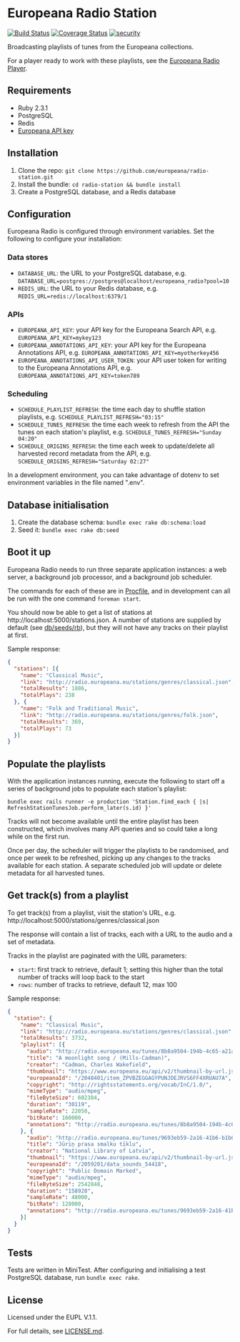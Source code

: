 # Europeana Radio Station

[![Build Status](https://travis-ci.org/europeana/radio-station.svg?branch=develop)](https://travis-ci.org/europeana/radio-station) [![Coverage Status](https://coveralls.io/repos/github/europeana/radio-station/badge.svg?branch=develop)](https://coveralls.io/github/europeana/radio-station?branch=develop) [![security](https://hakiri.io/github/europeana/radio-station/develop.svg)](https://hakiri.io/github/europeana/radio-station/develop)

Broadcasting playlists of tunes from the Europeana collections.

For a player ready to work with these playlists, see the
[Europeana Radio Player](https://github.com/europeana/radio-player).

## Requirements

* Ruby 2.3.1
* PostgreSQL
* Redis
* [Europeana API key](http://labs.europeana.eu/api/registration)

## Installation

1. Clone the repo: `git clone https://github.com/europeana/radio-station.git`
2. Install the bundle: `cd radio-station && bundle install`
3. Create a PostgreSQL database, and a Redis database

## Configuration

Europeana Radio is configured through environment variables. Set the following
to configure your installation:

### Data stores
* `DATABASE_URL`: the URL to your PostgreSQL database, e.g.
  `DATABASE_URL=postgres://postgres@localhost/europeana_radio?pool=10`
* `REDIS_URL`: the URL to your Redis database, e.g.
  `REDIS_URL=redis://localhost:6379/1`

### APIs
* `EUROPEANA_API_KEY`: your API key for the Europeana Search API, e.g.
  `EUROPEANA_API_KEY=mykey123`
* `EUROPEANA_ANNOTATIONS_API_KEY`: your API key for the Europeana Annotations
  API, e.g. `EUROPEANA_ANNOTATIONS_API_KEY=myotherkey456`
* `EUROPEANA_ANNOTATIONS_API_USER_TOKEN`: your API user token for writing to the
  Europeana Annotations API, e.g. `EUROPEANA_ANNOTATIONS_API_KEY=token789`

### Scheduling
* `SCHEDULE_PLAYLIST_REFRESH`: the time each day to shuffle station playlists,
  e.g. `SCHEDULE_PLAYLIST_REFRESH="03:15"`
* `SCHEDULE_TUNES_REFRESH`: the time each week to refresh from the API the
  tunes on each station's playlist, e.g. `SCHEDULE_TUNES_REFRESH="Sunday 04:20"`
* `SCHEDULE_ORIGINS_REFRESH`: the time each week to update/delete all harvested
  record metadata from the API, e.g. `SCHEDULE_ORIGINS_REFRESH="Saturday 02:27"`

In a development environment, you can take advantage of dotenv to set
environment variables in the file named ".env".

## Database initialisation

1. Create the database schema: `bundle exec rake db:schema:load`
2. Seed it: `bundle exec rake db:seed`

## Boot it up

Europeana Radio needs to run three separate application instances: a web server,
a background job processor, and a background job scheduler.

The commands for each of these are in [Procfile](Procfile), and in development
can all be run with the one command `foreman start`.

You should now be able to get a list of stations at http://localhost:5000/stations.json.
A number of stations are supplied by default (see [db/seeds/rb](db/seeds.rb)),
but they will not have any tracks on their playlist at first.

Sample response:
```json
{
  "stations": [{
    "name": "Classical Music",
    "link": "http://radio.europeana.eu/stations/genres/classical.json",
    "totalResults": 1886,
    "totalPlays": 238
  }, {
    "name": "Folk and Traditional Music",
    "link": "http://radio.europeana.eu/stations/genres/folk.json",
    "totalResults": 369,
    "totalPlays": 73
  }]
}
```

## Populate the playlists

With the application instances running, execute the following to start off a
series of background jobs to populate each station's playlist:

`bundle exec rails runner -e production 'Station.find_each { |s| RefreshStationTunesJob.perform_later(s.id) }'`

Tracks will not become available until the entire playlist has been constructed,
which involves many API queries and so could take a long while on the first run.

Once per day, the scheduler will trigger the playlists to be randomised, 
and once per week to be refreshed, picking up any changes to the tracks
available for each station. A separate scheduled job will update or delete
metadata for all harvested tunes.

## Get track(s) from a playlist

To get track(s) from a playlist, visit the station's URL, e.g.
http://localhost:5000/stations/genres/classical.json

The response will contain a list of tracks, each with a URL to the audio and
a set of metadata.

Tracks in the playlist are paginated with the URL parameters:

* `start`: first track to retrieve, default 1; setting this higher than the total
  number of tracks will loop back to the start
* `rows`: number of tracks to retrieve, default 12, max 100

Sample response:
```json
{
  "station": {
    "name": "Classical Music",
    "link": "http://radio.europeana.eu/stations/genres/classical.json",
    "totalResults": 3732,
    "playlist": [{
      "audio": "http://radio.europeana.eu/tunes/8b8a9504-194b-4c65-a21a-0ade3c149736/play?station_id=1",
      "title": "A moonlight song / (Mills-Cadman)",
      "creator": "Cadman, Charles Wakefield",
      "thumbnail": "https://www.europeana.eu/api/v2/thumbnail-by-url.json?type=SOUND\u0026uri=http%3A%2F%2Fmedia.slub-dresden.de%2Ffon%2Fsnp%2Fb%2F006422%2Ffon_snp_b_006422_01_hp.jpg",
      "europeanaId": "/2048401/item_ZPVBZEGGAGYPUNJDEJRVS6FF4XRUAU7A",
      "copyright": "http://rightsstatements.org/vocab/InC/1.0/",
      "mimeType": "audio/mpeg",
      "fileByteSize": 602384,
      "duration": "30119",
      "sampleRate": 22050,
      "bitRate": 160000,
      "annotations": "http://radio.europeana.eu/tunes/8b8a9504-194b-4c65-a21a-0ade3c149736/annotations.json"
    }, {
      "audio": "http://radio.europeana.eu/tunes/9693eb59-2a16-41b6-b1b0-207507836df5/play?station_id=1",
      "title": "Jūriņ prasa smalku tīklu",
      "creator": "National Library of Latvia",
      "thumbnail": "https://www.europeana.eu/api/v2/thumbnail-by-url.json?type=SOUND\u0026uri=http%3A%2F%2Fdom.lndb.lv%2Fdata%2Fobj%2F54418.png",
      "europeanaId": "/2059201/data_sounds_54418",
      "copyright": "Public Domain Marked",
      "mimeType": "audio/mpeg",
      "fileByteSize": 2542848,
      "duration": "158928",
      "sampleRate": 48000,
      "bitRate": 128000,
      "annotations": "http://radio.europeana.eu/tunes/9693eb59-2a16-41b6-b1b0-207507836df5/annotations.json"
    }]
  }
}
```

## Tests

Tests are written in MiniTest. After configuring and initialising a test
PostgreSQL database, run `bundle exec rake`.

## License

Licensed under the EUPL V.1.1.

For full details, see [LICENSE.md](LICENSE.md).
